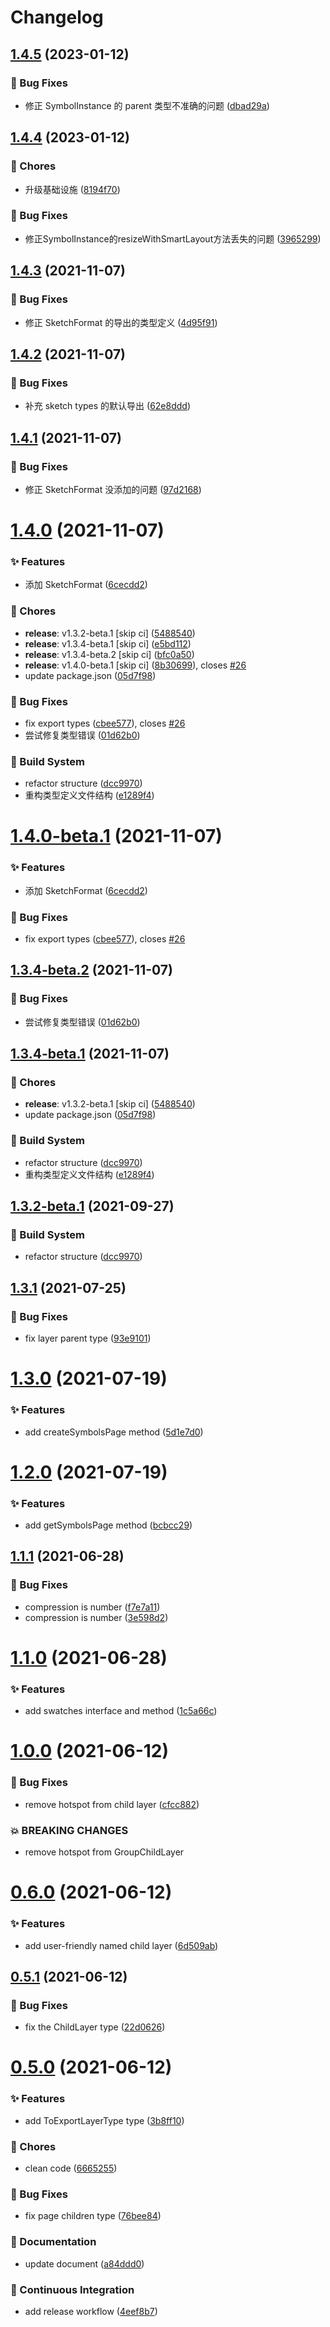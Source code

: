 # Changelog

## [1.4.5](https://github.com/sketch-community/sketch-types/compare/v1.4.4...v1.4.5) (2023-01-12)


### 🐛 Bug Fixes

* 修正 SymbolInstance 的 parent 类型不准确的问题 ([dbad29a](https://github.com/sketch-community/sketch-types/commit/dbad29a))

## [1.4.4](https://github.com/sketch-community/sketch-types/compare/v1.4.3...v1.4.4) (2023-01-12)


### 🎫 Chores

* 升级基础设施 ([8194f70](https://github.com/sketch-community/sketch-types/commit/8194f70))


### 🐛 Bug Fixes

* 修正SymbolInstance的resizeWithSmartLayout方法丢失的问题 ([3965299](https://github.com/sketch-community/sketch-types/commit/3965299))

## [1.4.3](https://github.com/sketch-community/sketch-types/compare/v1.4.2...v1.4.3) (2021-11-07)


### 🐛 Bug Fixes

* 修正 SketchFormat 的导出的类型定义 ([4d95f91](https://github.com/sketch-community/sketch-types/commit/4d95f91))

## [1.4.2](https://github.com/sketch-community/sketch-types/compare/v1.4.1...v1.4.2) (2021-11-07)


### 🐛 Bug Fixes

* 补充 sketch types 的默认导出 ([62e8ddd](https://github.com/sketch-community/sketch-types/commit/62e8ddd))

## [1.4.1](https://github.com/sketch-community/sketch-types/compare/v1.4.0...v1.4.1) (2021-11-07)


### 🐛 Bug Fixes

* 修正 SketchFormat 没添加的问题 ([97d2168](https://github.com/sketch-community/sketch-types/commit/97d2168))

# [1.4.0](https://github.com/sketch-community/sketch-types/compare/v1.3.3...v1.4.0) (2021-11-07)


### ✨ Features

* 添加 SketchFormat ([6cecdd2](https://github.com/sketch-community/sketch-types/commit/6cecdd2))


### 🎫 Chores

* **release**: v1.3.2-beta.1 [skip ci] ([5488540](https://github.com/sketch-community/sketch-types/commit/5488540))
* **release**: v1.3.4-beta.1 [skip ci] ([e5bd112](https://github.com/sketch-community/sketch-types/commit/e5bd112))
* **release**: v1.3.4-beta.2 [skip ci] ([bfc0a50](https://github.com/sketch-community/sketch-types/commit/bfc0a50))
* **release**: v1.4.0-beta.1 [skip ci] ([8b30699](https://github.com/sketch-community/sketch-types/commit/8b30699)), closes [#26](https://github.com/sketch-community/sketch-types/issues/26)
* update package.json ([05d7f98](https://github.com/sketch-community/sketch-types/commit/05d7f98))


### 🐛 Bug Fixes

* fix export types ([cbee577](https://github.com/sketch-community/sketch-types/commit/cbee577)), closes [#26](https://github.com/sketch-community/sketch-types/issues/26)
* 尝试修复类型错误 ([01d62b0](https://github.com/sketch-community/sketch-types/commit/01d62b0))


### 👷 Build System

* refactor structure ([dcc9970](https://github.com/sketch-community/sketch-types/commit/dcc9970))
* 重构类型定义文件结构 ([e1289f4](https://github.com/sketch-community/sketch-types/commit/e1289f4))

# [1.4.0-beta.1](https://github.com/sketch-community/sketch-types/compare/v1.3.4-beta.2...v1.4.0-beta.1) (2021-11-07)


### ✨ Features

* 添加 SketchFormat ([6cecdd2](https://github.com/sketch-community/sketch-types/commit/6cecdd2))


### 🐛 Bug Fixes

* fix export types ([cbee577](https://github.com/sketch-community/sketch-types/commit/cbee577)), closes [#26](https://github.com/sketch-community/sketch-types/issues/26)

## [1.3.4-beta.2](https://github.com/sketch-community/sketch-types/compare/v1.3.4-beta.1...v1.3.4-beta.2) (2021-11-07)


### 🐛 Bug Fixes

* 尝试修复类型错误 ([01d62b0](https://github.com/sketch-community/sketch-types/commit/01d62b0))

## [1.3.4-beta.1](https://github.com/sketch-community/sketch-types/compare/v1.3.3...v1.3.4-beta.1) (2021-11-07)


### 🎫 Chores

* **release**: v1.3.2-beta.1 [skip ci] ([5488540](https://github.com/sketch-community/sketch-types/commit/5488540))
* update package.json ([05d7f98](https://github.com/sketch-community/sketch-types/commit/05d7f98))


### 👷 Build System

* refactor structure ([dcc9970](https://github.com/sketch-community/sketch-types/commit/dcc9970))
* 重构类型定义文件结构 ([e1289f4](https://github.com/sketch-community/sketch-types/commit/e1289f4))

## [1.3.2-beta.1](https://github.com/sketch-community/sketch-types/compare/v1.3.1...v1.3.2-beta.1) (2021-09-27)


### 👷 Build System

* refactor structure ([dcc9970](https://github.com/sketch-community/sketch-types/commit/dcc9970))

## [1.3.1](https://github.com/sketch-community/sketch-types/compare/v1.3.0...v1.3.1) (2021-07-25)


### 🐛 Bug Fixes

* fix layer parent type ([93e9101](https://github.com/sketch-community/sketch-types/commit/93e9101))

# [1.3.0](https://github.com/sketch-community/sketch-types/compare/v1.2.0...v1.3.0) (2021-07-19)


### ✨ Features

* add createSymbolsPage method ([5d1e7d0](https://github.com/sketch-community/sketch-types/commit/5d1e7d0))

# [1.2.0](https://github.com/sketch-community/sketch-types/compare/v1.1.1...v1.2.0) (2021-07-19)


### ✨ Features

* add getSymbolsPage method ([bcbcc29](https://github.com/sketch-community/sketch-types/commit/bcbcc29))

## [1.1.1](https://github.com/sketch-community/sketch-types/compare/v1.1.0...v1.1.1) (2021-06-28)


### 🐛 Bug Fixes

* compression is number ([f7e7a11](https://github.com/sketch-community/sketch-types/commit/f7e7a11))
* compression is number ([3e598d2](https://github.com/sketch-community/sketch-types/commit/3e598d2))

# [1.1.0](https://github.com/sketch-community/sketch-types/compare/v1.0.0...v1.1.0) (2021-06-28)


### ✨ Features

* add swatches interface and method ([1c5a66c](https://github.com/sketch-community/sketch-types/commit/1c5a66c))

# [1.0.0](https://github.com/sketch-community/sketch-types/compare/v0.6.0...v1.0.0) (2021-06-12)


### 🐛 Bug Fixes

* remove hotspot from child layer ([cfcc882](https://github.com/sketch-community/sketch-types/commit/cfcc882))


### 💥 BREAKING CHANGES

* remove hotspot from GroupChildLayer

# [0.6.0](https://github.com/sketch-community/sketch-types/compare/v0.5.1...v0.6.0) (2021-06-12)


### ✨ Features

* add user-friendly named child layer ([6d509ab](https://github.com/sketch-community/sketch-types/commit/6d509ab))

## [0.5.1](https://github.com/sketch-community/sketch-types/compare/v0.5.0...v0.5.1) (2021-06-12)


### 🐛 Bug Fixes

* fix the ChildLayer type ([22d0626](https://github.com/sketch-community/sketch-types/commit/22d0626))

# [0.5.0](https://github.com/sketch-community/sketch-types/compare/v0.4.1...v0.5.0) (2021-06-12)


### ✨ Features

* add ToExportLayerType type ([3b8ff10](https://github.com/sketch-community/sketch-types/commit/3b8ff10))


### 🎫 Chores

* clean code ([6665255](https://github.com/sketch-community/sketch-types/commit/6665255))


### 🐛 Bug Fixes

* fix page children type ([76bee84](https://github.com/sketch-community/sketch-types/commit/76bee84))


### 📝 Documentation

* update document ([a84ddd0](https://github.com/sketch-community/sketch-types/commit/a84ddd0))


### 🔧 Continuous Integration

* add release workflow ([4eef8b7](https://github.com/sketch-community/sketch-types/commit/4eef8b7))
